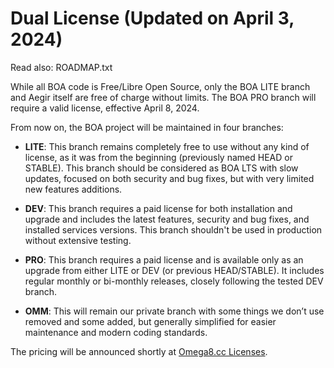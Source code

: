 # Dual License (Updated on April 3, 2024)

Read also: ROADMAP.txt

While all BOA code is Free/Libre Open Source, only the BOA LITE branch and Aegir itself are free of charge without limits. The BOA PRO branch will require a valid license, effective April 8, 2024.

From now on, the BOA project will be maintained in four branches:

- **LITE**: This branch remains completely free to use without any kind of license, as it was from the beginning (previously named HEAD or STABLE). This branch should be considered as BOA LTS with slow updates, focused on both security and bug fixes, but with very limited new features additions.

- **DEV**: This branch requires a paid license for both installation and upgrade and includes the latest features, security and bug fixes, and installed services versions. This branch shouldn't be used in production without extensive testing.

- **PRO**: This branch requires a paid license and is available only as an upgrade from either LITE or DEV (or previous HEAD/STABLE). It includes regular monthly or bi-monthly releases, closely following the tested DEV branch.

- **OMM**: This will remain our private branch with some things we don’t use removed and some added, but generally simplified for easier maintenance and modern coding standards.

The pricing will be announced shortly at [Omega8.cc Licenses](https://omega8.cc/licenses).



